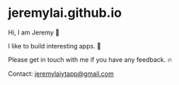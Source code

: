 # jeremylai.github.io
Hi, I am Jeremy 👋

I like to build interesting apps. 🎉

Please get in touch with me if you have any feedback. 🔥

Contact: jeremylaiytapp@gmail.com
